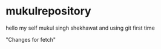 # mukulrepository

hello 
my self mukul singh shekhawat
and using git first time


"Changes for fetch"
